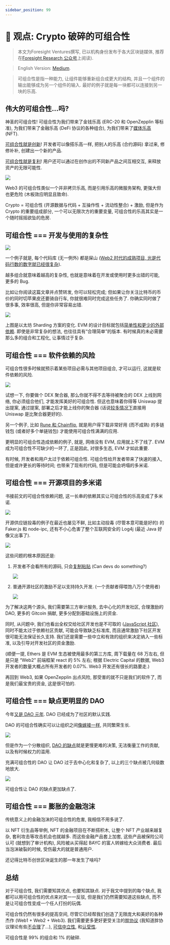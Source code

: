 ```yaml
---
sidebar_position: 99
---
```


# 🧩 观点: Crypto 破碎的可组合性

> 本文为Foresight Ventures撰写, 已以机构身份发布于各大区块链媒体, 推荐在[Foresight Research 公众号](https://mp.weixin.qq.com/s/6Iu-F_VO11hFtUEdEiZicQ)上阅读).

> English Version: [Medium](https://foresightventures.medium.com/foresight-ventures-composability-is-decomposing-2fdfcd9b1971).

> 可组合性是指一种能力, 让组件能够重新组合成更大的结构, 并且一个组件的输出能够成为另一个组件的输入. 最好的例子就是每一块都可以连接到另一块的乐高.
>

## 伟大的可组合性...吗?

神圣的可组合性! 可组合性为我们带来了金钱乐高 (ERC-20 和 OpenZepplin 等标准), 为我们带来了金融乐高 (DeFi 协议的各种组合), 为我们带来了[媒体乐高](https://variant.mirror.xyz/T8kdtZRIgy_srXB5B06L8vBqFHYlEBcv6ae2zR6Y_eo) (NFT).

[可组合性就是创新](https://future.a16z.com/how-composability-unlocks-crypto-and-everything-else/)! 开发者可以像搭乐高一样, 把别人的乐高 (合约源码) 拿过来, 修修补补, 创建出一个新的产品.

[可组合性就是复利](https://twitter.com/cdixon/status/1448528513745760261?lang=en)! 用户还可以通过在创作出的不同新产品之间互相交互, 来释放资产的无限可能性.

![](/img/composability/legos.png)

Web3 的可组合性类似一个并非拷贝乐高, 而是引用乐高的微服务架构, 更强大但也更危险 (木板效应明显且致命).

Crypto = 可组合性 (开源数据与代码 + 互操作性 + 流动性整合) + 激励, 但是作为 Crypto 的重要组成部分, 一个可以无限次方的重要变量, 可组合性的乐高其实是一个随时摇摇欲坠的危房.

## 可组合性 === 开发与使用的复杂性

![](/img/composability/knots.jpg)

一个例子就是, 每个代码库 (无一例外) 都是屎山 ([Web2 时代的成熟项目, 光是代码行数的数字就已经很复杂](https://www.informationisbeautiful.net/visualizations/million-lines-of-code/)).

越多组合就意味着越高的复杂性, 也就是意味着在开发或使用时更多出错的可能, 更多的 Bug.

比如让你阅读这篇文章并点赞转发, 你可以轻松完成; 但如果让你关注比特币的币价的同时切苹果皮还要骑自行车, 你就很难同时完成这些任务了. 你确实同时做了很多事, 效率很高, 但是你非常容易出错.

![](/img/composability/sharding.png)

上图是以太坊 Sharding 方案的变化. EVM 的设计目标就包括[简单性和更少的外部依赖](https://eth.wiki/en/fundamentals/design-rationale). 即使是非常复杂的想法, 也往往具有“合理简单”的版本. 有时候真的未必需要那么多的组合和工程化, 让事情过于复杂.

## 可组合性 === 软件依赖的风险

可组合性很多时候就预示着某些项目必需与其他项目组合, 才可以运行, 这就是软件依赖的风险.

![](/img/composability/blocks.png)

试想一下, 你要做个 DEX 聚合器, 那么你就不得不去等待被聚合的 DEX 上线到网络, 你必须组合他们, 才能发挥美好的可组合性. 但这也意味着你得等 Uniswap 提出提案, 通过提案, 部署之后才能上线你的聚合器 (话说[较多情况下](https://mp.weixin.qq.com/s/dX9xMatzl2Np-hRIvSLrIQ)直接用 Uniswap 是比聚合器更好的).

另一个例子, 比如 [Rune 和 Chainflip](https://twitter.com/Wuhuoqiu/status/1506263655796465669), 就是用户得下载非常好用 (而不成熟) 的多链钱包 (或者好多个单链钱包) 才能使用可组合性满满的应用.

更明显的可组合性造成依赖的例子, 就是, 网络没有 EVM, 应用就上不了线了. EVM 成为可组合性不可缺少的一环了, 正是因此, 对很多生态, EVM 才如此重要.

有时候, 开发者和用户太过于依赖可组合性. 可组合性给开发者带来了快速的接入, 但是或许更长的等待时间; 也带来了现有的代码, 但是可能会坍塌的多米诺.

## 可组合性 === 开源项目的多米诺

书接前文的可组合性依赖问题, 这一长串的依赖其实让可组合性的乐高变成了多米诺.

![](/img/composability/domino.png)

开源供应链投毒的例子在最近也屡见不鲜, 比如主动投毒 (尽管本意可能是好的) 的 Faker.js 和 node-ipc, 还有不小心危害了整个互联网安全的 Log4j (最近 Java 好像又出事了).

![](/img/composability/fakerjs.png)

这些问题的根本原因还是:

1. 开发者不会看所有的源码, 只会[复制粘贴](https://twitter.com/zachobront/status/1508651180188213250?s=21&t=943scH-IadETf586uKT6BQ) (Can devs do something?)

    ![](/img/composability/code-is-law.jpeg)

2. 普通开源社区的激励不足以支持持久开发. (一个贡献者得喂饱八万个使用者)

    ![](/img/composability/1-80000.png)

为了解决这两个源头, 我们需要第三方审计服务, 去中心化的开发社区, 合理激励的 DAO, 更多的 Gitcoin 捐献, 更多分配到基础设施上的资金.

同时, 从问题中, 我们也看出全权交给社区开发也是不可取的 ([JavaScript 社区](https://www.zhihu.com/question/522144107/answer/2392355831)), 同时不能太过于依赖社区贡献, 可能会导致缺乏标准库, 而且通常激励下社区开发很可能无法保证长久支持. 我们还是需要一些中立和有效的组织来决定纳入一些标准, 以及引导对开发社区的资金激励.

(顺便一提, Ethers 是 EVM 生态被使用最多的第三方库, 周下载量在 68 万左右, 但是只是 “Web2” 前端框架 react 的 5% 左右; 根据 Electric Capital 的数据, Web3 开发者的数量大概占所有开发者的 0.07%. Web3 开发还有很长的路要走.)

再回到 Web3, 如果 OpenZepplin 出点风险, 那受害的就不只是我们的软件了, 而是我们最宝贵的资金, 这是很可怕的.

## 可组合性 === 缺点更明显的 DAO

今年[又是 DAO 元年](https://mirror.xyz/0xAeC7fC4A0C7e73028dBcf1EB9BFF6eb2d73D6F16/NNnJCOhQ06Ma6ax_JU1x4FxGSICn4Bvk23uaJW8TTJA). DAO 已经成为了社区的默认实践.

DAO 的可组合性确实可以让组织之间[像嫁接一样](https://thedaoist.mirror.xyz/8jKbVJCJgUFk5BT6RqE4UjGcWY3Qjr1ZnzVZVnvurIc), 共同繁荣生长.

![](/img/composability/grafting.png)

但是作为一个分散组织, [DAO 的缺点](https://thecontrol.co/the-slow-death-of-the-firm-1bd6cc81286b)就是更慢更难的决策, 无法衡量工作的贡献, 以及有时候权力的滥用.

充满可组合性的 DAO 让 DAO 过于去中心化和复杂了, 以上的三个缺点被几何级数地放大.

![](/img/composability/network-effects.png)

可组合性让 DAO 的缺点更加缺点了.

## 可组合性 === 膨胀的金融泡沫

传统意义上的金融泡沫的可组合性的危害, 我相信不用多说了.

以 NFT 衍生品等举例, NFT 的金融项目在不断搭积木, 让整个 NFT 产业越来越复杂, 套利攻击等攻击机会也就越多. 而这些金融产品套上加套, 这些产品被保险公司认可 (就想到了审计机构), 风险被从买得起 BAYC 的富人转嫁给大众消费者. 最后当泡沫破裂的时候, 受伤最大的就是普通用户.

还记得比特币创世区块诞生的那一年发生了啥吗?

## 总结

对于可组合性, 我们需要知其优点, 也要知其缺点. 对于我文中提到的每个缺点, 我都可以用可组合性的优点来对其一一反驳, 但是我们仍然需要知道这些缺点, 而不是让可组合性变成一个任人打扮的玩偶.

可组合性仍然有很多的提高空间, 尽管它已经帮我们创造了无限庞大和美好的各种杰作 (Web1 + Web2 + Web3). 我们需要更多更好更受关注的[胖协议](https://www.usv.com/writing/2016/08/fat-protocols/) (我知道胖协议理论有些[不合理](https://messyproblems.substack.com/p/cracks-in-the-fat-protocol-theory?s=r)了...), [可信中立性](https://nakamoto.com/credible-neutrality/), 和[认受性](https://vitalik.ca/general/2021/03/23/legitimacy.html).

可组合性是 99% 的组合和 1% 的破碎.